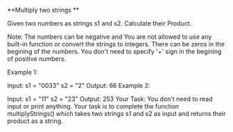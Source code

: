 **Multiply two strings
**

Given two numbers as strings s1 and s2. Calculate their Product.

Note: The numbers can be negative and You are not allowed to use any built-in function or convert the strings to integers. There can be zeros in the begining of the numbers. You don't need to specify '+' sign in the begining of positive numbers.

Example 1:

Input:
s1 = "0033"
s2 = "2"
Output:
66
Example 2:

Input:
s1 = "11"
s2 = "23"
Output:
253
Your Task: You don't need to read input or print anything. Your task is to complete the function multiplyStrings() which takes two strings s1 and s2 as input and returns their product as a string.

